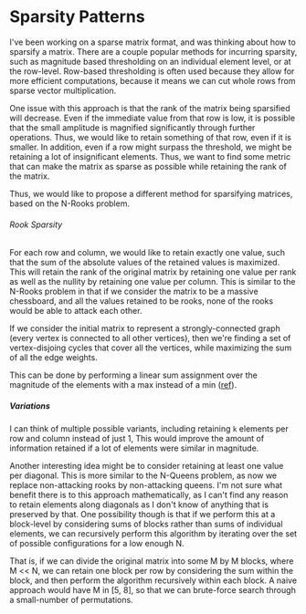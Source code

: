 # Sparsity Patterns

I've been working on a sparse matrix format, and was thinking about how to sparsify a matrix.
There are a couple popular methods for incurring sparsity, such as magnitude based thresholding
on an individual element level, or at the row-level. Row-based thresholding is
often used because they allow for more efficient computations, because it means we can cut whole
rows from sparse vector multiplication.

One issue with this approach is that the rank of the matrix being sparsified will decrease. Even
if the immediate value from that row is low, it is possible that the small amplitude is magnified
significantly through further operations. Thus, we would like to retain something of that row,
even if it is smaller. In addition, even if a row might surpass the threshold, we might be
retaining a lot of insignificant elements. Thus, we want to find some metric that can make the
matrix as sparse as possible while retaining the rank of the matrix.

Thus, we would like to propose a different method for sparsifying matrices, based on the
N-Rooks problem.

###### Rook Sparsity

For each row and column, we would like to retain exactly one value, such that the sum of the
absolute values of the retained values is maximized. This will retain the rank of the original
matrix by retaining one value per rank as well as the nullity by retaining one value per column.
This is similar to the N-Rooks problem in that if we consider the matrix to be a massive
chessboard, and all the values retained to be rooks, none of the rooks would be able to attack
each other.

If we consider the initial matrix to represent a strongly-connected graph (every vertex is
connected to all other vertices), then we're finding a set of vertex-disjoing cycles that
cover all the vertices, while maximizing the sum of all the edge weights.

This can be done by performing a linear sum assignment over the magnitude of the elements with a
max instead of a min ([ref](https://en.wikipedia.org/wiki/Assignment_problem)).

##### Variations

I can think of multiple possible variants, including retaining `k` elements per row and column
instead of just 1, This would improve the amount of information retained if a lot of elements
were similar in magnitude.

Another interesting idea might be to consider retaining at least one value per diagonal. This is more
similar to the N-Queens problem, as now we replace non-attacking rooks by non-attacking queens.
I'm not sure what benefit there is to this approach mathematically, as I can't find any reason
to retain elements along diagonals as I don't know of anything that is preserved by that. One
possibility though is that if we perform this at a block-level by considering sums of blocks
rather than sums of individual elements, we can recursively perform this algorithm by iterating
over the set of possible configurations for a low enough N.

That is, if we can divide the original matrix into some M by M blocks, where M << N, we can
retain one block per row by considering the sum within the block, and then perform the algorithm
recursively within each block. A naive approach would have M in \[5, 8\], so that we can
brute-force search through a small-number of permutations.

